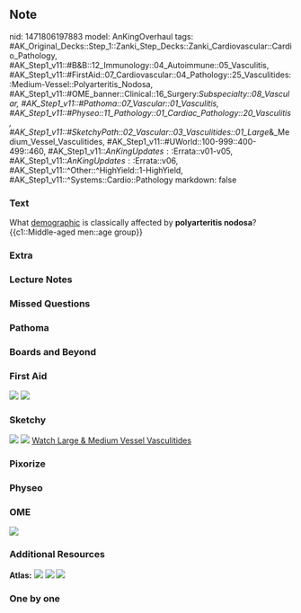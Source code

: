 ## Note
nid: 1471806197883
model: AnKingOverhaul
tags: #AK_Original_Decks::Step_1::Zanki_Step_Decks::Zanki_Cardiovascular::Cardio_Pathology, #AK_Step1_v11::#B&B::12_Immunology::04_Autoimmune::05_Vasculitis, #AK_Step1_v11::#FirstAid::07_Cardiovascular::04_Pathology::25_Vasculitides::Medium-Vessel::Polyarteritis_Nodosa, #AK_Step1_v11::#OME_banner::Clinical::16_Surgery:_Subspecialty::08_Vascular, #AK_Step1_v11::#Pathoma::07_Vascular::01_Vasculitis, #AK_Step1_v11::#Physeo::11_Pathology::01_Cardiac_Pathology::20_Vasculitis, #AK_Step1_v11::#SketchyPath::02_Vascular::03_Vasculitides::01_Large_&_Medium_Vessel_Vasculitides, #AK_Step1_v11::#UWorld::100-999::400-499::460, #AK_Step1_v11::$AnKingUpdates::$Errata::v01-v05, #AK_Step1_v11::$AnKingUpdates::$Errata::v06, #AK_Step1_v11::^Other::^HighYield::1-HighYield, #AK_Step1_v11::^Systems::Cardio::Pathology
markdown: false

### Text
<div>
  <div>
    What <u>demographic</u> is classically affected by
    <b>polyarteritis nodosa</b>?
  </div>
  <div>
    {{c1::Middle-aged men::age group}}
  </div>
</div>

### Extra


### Lecture Notes


### Missed Questions


### Pathoma


### Boards and Beyond


### First Aid
<img src="tmpOVepJe.png"> <img src="tmpAlynG4.png">

### Sketchy
<img src=
"SketchyMedical%202019-12-20%2011-42-08_1566160514431.jpg">
<img src="zoverall%20picture%20(6)_1566160514431.jpg"> <a href=
"https://dashboard.sketchy.com/study/medical/courses/medical-pathophysiology/units/medical-pathophysiology-vascular/videos/medical-pathophysiology-vascular-vasculitides-large-and-medium-vessel-vasculitides?utm_source=anki&utm_medium=partnership&utm_campaign=february_update&utm_content=medical">
Watch Large & Medium Vessel Vasculitides</a>

### Pixorize


### Physeo


### OME
<div class="ome-widget">
  <a href=
  "https://onlinemeded.org/spa/surgery-subspecialty/vascular/acquire?ref=anki">
  <img src="_OME_AnkiFlashcards_Lesson_6.png"></a>
</div>

### Additional Resources
<b>Atlas:</b> <img src="tmp7_yhoh.png"> <img src="tmplGFW5b.png">
<img src="tmpjBhceB.png">

### One by one

